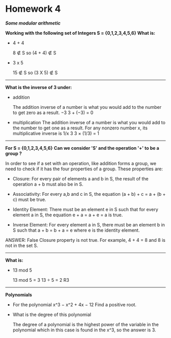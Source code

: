 # Homework 4

**_Some modular arithmetic_**

**Working with the following set of Integers S = {0,1,2,3,4,5,6}
What is:**

- 4 + 4

  8 ∉ S
  so
  (4 + 4) ∉ S

- 3 x 5

  15 ∉ S
  so
  (3 X 5) ∉ S

---

**What is the inverse of 3 under:**

- addition

  The addition inverse of a number is what you would add to the number to get zero as a result.
  −3
  3 + (−3) = 0

- multiplication
  The addition inverse of a number is what you would add to the number to get one as a result.
  For any nonzero number x, its multiplicative inverse is 1/x
  3
  3 × (1/3) = 1

---

**For S = {0,1,2,3,4,5,6}**
**Can we consider 'S' and the operation '+' to be a group ?**

In order to see if a set with an operation, like addition forms a group, we need to check if it has the four properties of a group. These properties are:

- Closure: For every pair of elements a and b in S, the result of the operation a + b must also be in S.

- Associativity: For every a,b and c in S, the equation (a + b) + c = a + (b + c) must be true.

- Identity Element: There must be an element e in S such that for every element a in S, the equation e + a = a + e = a is true.

- Inverse Element: For every element a in S, there must be an element b in S such that a + b = b + a = e where e is the identity element.

ANSWER:
False
Closure property is not true. For example, 4 + 4 = 8 and 8 is not in the set S.

---

**What is:**

- 13 mod 5

  13 mod 5 = 3
  13 ÷ 5 = 2 R3

---

**Polynomials**

- For the polynomial x^3 − x^2 + 4x − 12 Find a positive root.

- What is the degree of this polynomial

  The degree of a polynomial is the highest power of the variable in the polynomial which in this case is found in the x^3, so the answer is 3.
